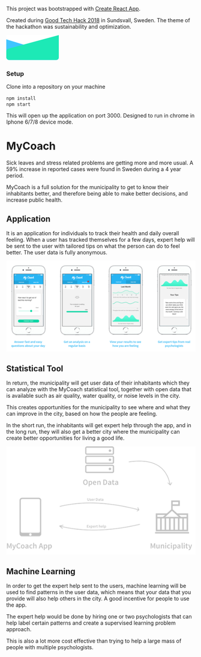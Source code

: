 
This project was bootstrapped with [Create React App](https://github.com/facebookincubator/create-react-app).

Created during [Good Tech Hack 2018](https://goodtechhack.confetti.events/) in Sundsvall, Sweden.
The theme of the hackathon was sustainability and optimization.

![MyCoach](public/images/diagonal-bg.png)

### Setup
Clone into a repository on your machine
```
npm install
npm start
```
This will open up the application on port 3000. Designed to run in chrome in Iphone 6/7/8 device mode.

# MyCoach
Sick leaves and stress related problems are getting more and more usual.
A 59% increase in reported cases were found in Sweden during a 4 year period.

MyCoach is a full solution for the municipality to get to know their inhabitants better, and therefore being able to make better decisions, and increase public health.

## Application
It is an application for individuals to track their health and daily overall
feeling. When a user has tracked themselves for a few days, expert help will be sent to the user with tailored tips on what the person can do to feel better. The user data is fully anonymous.

![Overview](public/images/app-screens2.png)

## Statistical Tool
In return, the municipality will get user data of their inhabitants which they
can analyze with the MyCoach statistical tool, together with open data that is available such as air quality, water quality, or noise levels in the city.

This creates opportunities for the municipality to see where and what they can improve in the city, based on how the people are feeling.

In the short run, the inhabitants will get expert help through the app, and in
the long run, they will also get a better city where the municipality can create better opportunities for living a good life.

![Overview](public/images/overview2.png)

## Machine Learning
In order to get the expert help sent to the users, machine learning will be used to find patterns in the user data, which means that your data that you provide will also help others in the city. A good incentive for people to use the app.

The expert help would be done by hiring one or two psychologists that can help label certain patterns and create a supervised learning problem approach.

This is also a lot more cost effective than trying to help a large mass of people with multiple psychologists.
